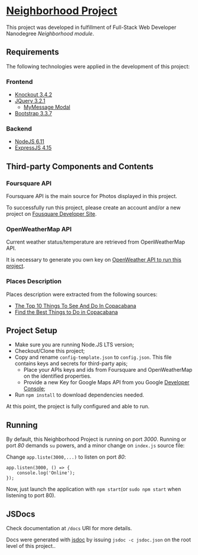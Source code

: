 # [Neighborhood Project](http://maps.diogosilverio.net/)

This project was developed in fulfillment of Full-Stack Web Developer Nanodegree *Neighborhood module*.

## Requirements

The following technologies were applied in the development of this project:


### Frontend
* [Knockout 3.4.2](http://knockoutjs.com/downloads/index.html)
* [JQuery 3.2.1](https://jquery.com/download/)
    * [MyMessage Modal](http://www.jqueryscript.net/other/Android-Toast-Plugin-For-jQuery-myMessage.html)
* [Bootstrap 3.3.7](http://getbootstrap.com/getting-started/#download)

### Backend
* [NodeJS 6.11](https://nodejs.org/en/download/)
* [ExpressJS 4.15](http://expressjs.com/)

## Third-party Components and Contents

### Foursquare API

Foursquare API is the main source for Photos displayed in this project.

To successfully run this project, please create an account and/or a new project on [Fousquare Developer Site](https://developer.foursquare.com/).

### OpenWeatherMap API

Current weather status/temperature are retrieved from OpenWeatherMap API.

It is necessary to generate you own key on [OpenWeather API to run this project](https://openweathermap.org/api).

### Places Description

Places description were extracted from the following sources:

* [The Top 10 Things To See And Do In Copacabana](https://theculturetrip.com/south-america/brazil/articles/the-top-10-things-to-do-and-see-in-copacabana/)
* [Find the Best Things to Do in Copacabana](http://www.10best.com/destinations/brazil/rio-de-janeiro/copacabana/)

## Project Setup

* Make sure you are running Node.JS LTS version;
* Checkout/Clone this project;
* Copy and rename `config-template.json` to `config.json`. This file contains keys and secrets for third-party apis;
    * Place your APIs keys and ids from Foursquare and OpenWeatherMap on the identified properties.
    * Provide a new Key for Google Maps API from you Google [Developer Console](https://console.developers.google.com);
* Run `npm install` to download dependencies needed.

At this point, the project is fully configured and able to run.

## Running

By default, this Neighborhood Project is running on port *3000*. Running or port *80* demands `su` powers, and a minor change on `index.js` source file:

Change `app.liste(3000,...)` to listen on port *80*:
```
app.listen(3000, () => {
    console.log('Online');
});
```

Now, just launch the application with `npm start`(or `sudo npm start` when listening to port 80).

## JSDocs

Check documentation at `/docs` URI for more details.

Docs were generated with [jsdoc](http://usejsdoc.org/) by issuing `jsdoc -c jsdoc.json` on the root level of this project..
